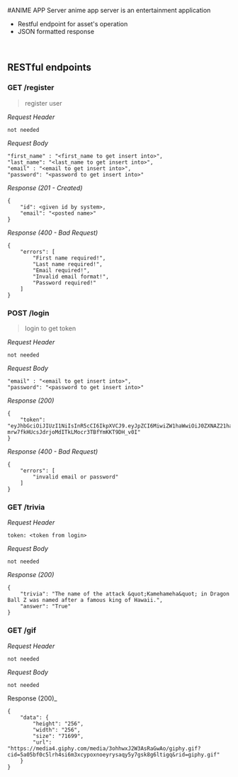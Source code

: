 #ANIME APP Server
anime app server is an entertainment application
* Restful endpoint for asset's operation
* JSON formatted response

&nbsp;

## RESTful endpoints
### GET /register

>register user

_Request Header_
```
not needed
```
_Request Body_
```
"first_name" : "<first_name to get insert into>",
"last_name": "<last_name to get insert into>",
"email" : "<email to get insert into>",
"password": "<password to get insert into>"
```

_Response (201 - Created)_
```
{
    "id": <given id by system>,
    "email": "<posted name>"
}
```
_Response (400 - Bad Request)_
```
{
    "errors": [
        "First name required!",
        "Last name required!",
        "Email required!",
        "Invalid email format!",
        "Password required!"
    ]
}
```

### POST /login

>login to get token

_Request Header_
```
not needed
```

_Request Body_
```
"email" : "<email to get insert into>",
"password": "<password to get insert into>"
```

_Response (200)_
```
{
    "token": "eyJhbGciOiJIUzI1NiIsInR5cCI6IkpXVCJ9.eyJpZCI6MiwiZW1haWwiOiJ0ZXNAZ21haWwuY29tIiwiaWF0IjoxNjAxNjAzMDA4fQ.V-mrw7fkHUcsJdrjoMdITkLMocr3TBfYmKKT9DH_v0I"
}
```

_Response (400 - Bad Request)_
```
{
    "errors": [
        "invalid email or password"
    ]
}
```

### GET /trivia

_Request Header_
```
token: <token from login>
```

_Request Body_
```
not needed
```

_Response (200)_
```
{
    "trivia": "The name of the attack &quot;Kamehameha&quot; in Dragon Ball Z was named after a famous king of Hawaii.",
    "answer": "True"
}
```

### GET /gif

_Request Header_
```
not needed
```

_Request Body_
```
not needed
```

Response (200)_
```
{
    "data": {
        "height": "256",
        "width": "256",
        "size": "71699",
        "url": "https://media4.giphy.com/media/3ohhwxJ2W3AsRaGwAo/giphy.gif?cid=5a05bf0c5lrh4si6m3xcypoxnoeyrysaqy5y7gsk8g6ltigq&rid=giphy.gif"
    }
}
```